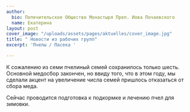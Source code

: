 ```yaml
---
author:
  bio: Попечительское Общество Монастыря Преп. Иова Почаевского
  name: Екатерина
layout: post
cover_image: "/uploads/assets/pages/aktuelles/cover_image.jpg"
title: " Новости из рабочих групп"
excerpt: 'Пчелы / Пасека '

---
```


К сожалению из семи пчелиный семей сохранилось только шесть. Основной медосбор закончен, но ввиду того, что в этом году, мы сделали акцент на увеличение числа семей пришлось отказаться от сбора меда. 

Сейчас проводится подготовка к подкормке и лечению пчел для зимовки.